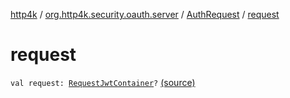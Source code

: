 [http4k](../../index.md) / [org.http4k.security.oauth.server](../index.md) / [AuthRequest](index.md) / [request](./request.md)

# request

`val request: `[`RequestJwtContainer`](../../org.http4k.security.openid/-request-jwt-container/index.md)`?` [(source)](https://github.com/http4k/http4k/blob/master/http4k-security-oauth/src/main/kotlin/org/http4k/security/oauth/server/AuthRequest.kt#L16)